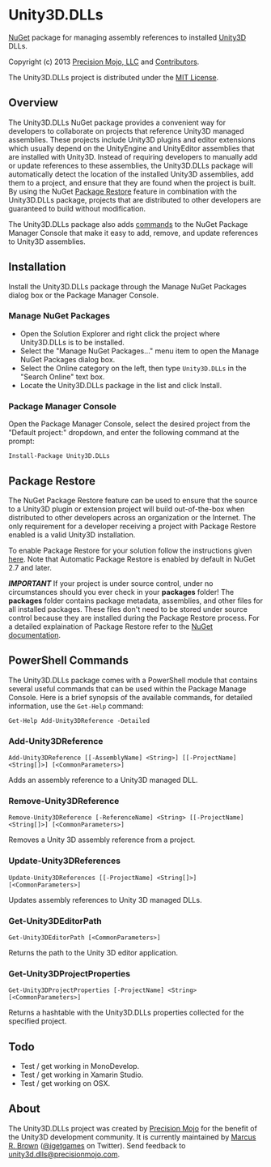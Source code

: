 # Unity3D.DLLs

[NuGet][2] package for managing assembly references to installed [Unity3D][3] DLLs.

Copyright (c) 2013 [Precision Mojo, LLC][1] and [Contributors](CONTRIBUTORS.md).

The Unity3D.DLLs project is distributed under the [MIT License](LICENSE.MIT.md).

[1]: http://www.precisionmojo.com/
[2]: https://www.nuget.org/
[3]: http://unity3d.com/

## Overview

The Unity3D.DLLs NuGet package provides a convenient way for developers to collaborate on projects that reference Unity3D
managed assemblies. These projects include Unity3D plugins and editor extensions which usually depend on the UnityEngine and
UnityEditor assemblies that are installed with Unity3D. Instead of requiring developers to manually add or update
references to these assemblies, the Unity3D.DLLs package will automatically detect the location of the installed Unity3D
assemblies, add them to a project, and ensure that they are found when the project is built. By using the NuGet [Package
Restore](#package-restore) feature in combination with the Unity3D.DLLs package, projects that are distributed to other
developers are guaranteed to build without modification.

The Unity3D.DLLs package also adds [commands](#powershell-commands) to the NuGet Package Manager Console that make it easy
to add, remove, and update references to Unity3D assemblies.

## Installation

Install the Unity3D.DLLs package through the Manage NuGet Packages dialog box or the Package Manager Console.

### Manage NuGet Packages

* Open the Solution Explorer and right click the project where Unity3D.DLLs is to be installed.
* Select the "Manage NuGet Packages..." menu item to open the Manage NuGet Packages dialog box.
* Select the Online category on the left, then type `Unity3D.DLLs` in the "Search Online" text box.
* Locate the Unity3D.DLLs package in the list and click Install.

### Package Manager Console

Open the Package Manager Console, select the desired project from the "Default project:" dropdown, and enter the
following command at the prompt:

    Install-Package Unity3D.DLLs

## Package Restore

The NuGet Package Restore feature can be used to ensure that the source to a Unity3D plugin or extension project will build
out-of-the-box when distributed to other developers across an organization or the Internet. The only requirement for a
developer receiving a project with Package Restore enabled is a valid Unity3D installation.

To enable Package Restore for your solution follow the instructions given
[here](https://docs.nuget.org/docs/workflows/using-nuget-without-committing-packages). Note that Automatic Package Restore
is enabled by default in NuGet 2.7 and later.

***IMPORTANT***
If your project is under source control, under no circumstances should you ever check in your **packages** folder! The
**packages** folder contains package metadata, assemblies, and other files for all installed packages. These files don't
need to be stored under source control because they are installed during the Package Restore process. For a detailed
explaination of Package Restore refer to the [NuGet documentation](http://docs.nuget.org/docs/reference/package-restore).

## PowerShell Commands

The Unity3D.DLLs package comes with a PowerShell module that contains several useful commands that can be used within the
Package Manage Console. Here is a brief synopsis of the available commands, for detailed information, use the `Get-Help`
command:

    Get-Help Add-Unity3DReference -Detailed

### Add-Unity3DReference

    Add-Unity3DReference [[-AssemblyName] <String>] [[-ProjectName] <String[]>] [<CommonParameters>]

Adds an assembly reference to a Unity3D managed DLL.

### Remove-Unity3DReference

    Remove-Unity3DReference [-ReferenceName] <String> [[-ProjectName] <String[]>] [<CommonParameters>]

Removes a Unity 3D assembly reference from a project.

### Update-Unity3DReferences

    Update-Unity3DReferences [[-ProjectName] <String[]>] [<CommonParameters>]

Updates assembly references to Unity 3D managed DLLs.

### Get-Unity3DEditorPath

    Get-Unity3DEditorPath [<CommonParameters>]

Returns the path to the Unity 3D editor application.

### Get-Unity3DProjectProperties

    Get-Unity3DProjectProperties [-ProjectName] <String> [<CommonParameters>]

Returns a hashtable with the Unity3D.DLLs properties collected for the specified project.

## Todo

* Test / get working in MonoDevelop.
* Test / get working in Xamarin Studio.
* Test / get working on OSX.

## About

The Unity3D.DLLs project was created by [Precision Mojo][1] for the benefit of the Unity3D development community. It is
currently maintained by [Marcus R. Brown](https://github.com/igetgames)
([@igetgames](https://twitter.com/#!/igetgames) on Twitter). Send feedback to unity3d.dlls@precisionmojo.com.
